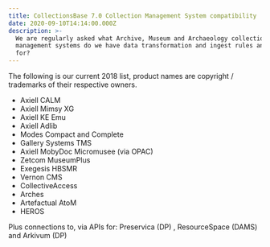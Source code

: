 ```yaml
---
title: CollectionsBase 7.0 Collection Management System compatibility
date: 2020-09-10T14:14:00.000Z
description: >-
  We are regularly asked what Archive, Museum and Archaeology collection
  management systems do we have data transformation and ingest rules and tools
  for?
---
```

The following is our current 2018 list, product names are copyright / trademarks of their respective owners.



* Axiell CALM
* Axiell Mimsy XG
* Axiell KE Emu
* Axiell Adlib
* Modes Compact and Complete
* Gallery Systems TMS
* Axiell MobyDoc Micromusee (via OPAC)
* Zetcom MuseumPlus
* Exegesis HBSMR
* Vernon CMS
* CollectiveAccess
* Arches
* Artefactual AtoM
* HEROS



Plus connections to, via APIs for:  Preservica (DP) , ResourceSpace (DAMS) and Arkivum (DP)
